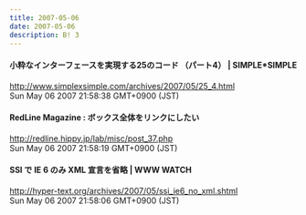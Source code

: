```yaml
---
title: 2007-05-06
date: 2007-05-06
description: B! 3
---
```


#### 小粋なインターフェースを実現する25のコード （パート4） | SIMPLE*SIMPLE
http://www.simplexsimple.com/archives/2007/05/25_4.html<br>
Sun May 06 2007 21:58:38 GMT+0900 (JST)<br>


#### RedLine Magazine : ボックス全体をリンクにしたい
http://redline.hippy.jp/lab/misc/post_37.php<br>
Sun May 06 2007 21:58:19 GMT+0900 (JST)<br>


#### SSI で IE 6 のみ XML 宣言を省略 | WWW WATCH
http://hyper-text.org/archives/2007/05/ssi_ie6_no_xml.shtml<br>
Sun May 06 2007 21:58:06 GMT+0900 (JST)<br>


